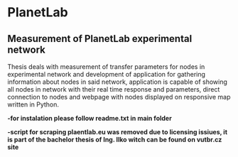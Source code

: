 # PlanetLab

## Measurement of PlanetLab experimental network


Thesis deals with measurement of transfer parameters for nodes in experimental network and development of application for gathering information about nodes in said network, application is capable of showing all nodes in network with their real time response and parameters, direct connection to nodes and webpage with nodes displayed on responsive map written in Python.

**-for instalation please follow readme.txt in main folder**

**-script for scraping plaentlab.eu was removed due to licensing issiues, it is part of the bachelor thesis of Ing. Ilko witch can be found on vutbr.cz site**


